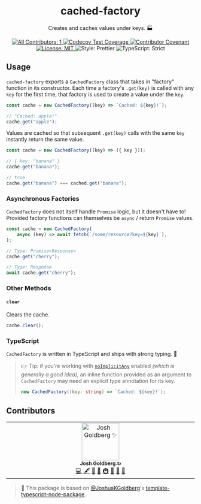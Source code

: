 <h1 align="center">cached-factory</h1>

<p align="center">Creates and caches values under keys. 🏭</p>

<p align="center">
	<a href="#contributors" target="_blank">
<!-- prettier-ignore-start -->
<!-- ALL-CONTRIBUTORS-BADGE:START - Do not remove or modify this section -->
<img alt="All Contributors: 1" src="https://img.shields.io/badge/all_contributors-1-21bb42.svg" />
<!-- ALL-CONTRIBUTORS-BADGE:END -->
<!-- prettier-ignore-end -->
	</a>
	<a href="https://codecov.io/gh/JoshuaKGoldberg/cached-factory" target="_blank">
	<img alt="Codecov Test Coverage" src="https://codecov.io/gh/JoshuaKGoldberg/cached-factory/branch/main/graph/badge.svg"/>
	</a>
	<a href="https://github.com/JoshuaKGoldberg/cached-factory/blob/main/.github/CODE_OF_CONDUCT.md" target="_blank">
		<img alt="Contributor Covenant" src="https://img.shields.io/badge/code_of_conduct-enforced-21bb42" />
	</a>
	<a href="https://github.com/JoshuaKGoldberg/cached-factory/blob/main/LICENSE.md" target="_blank">
		<img alt="License: MIT" src="https://img.shields.io/github/license/JoshuaKGoldberg/cached-factory?color=21bb42">
	</a>
	<img alt="Style: Prettier" src="https://img.shields.io/badge/style-prettier-21bb42.svg" />
	<img alt="TypeScript: Strict" src="https://img.shields.io/badge/typescript-strict-21bb42.svg" />
</p>

## Usage

`cached-factory` exports a `CachedFactory` class that takes in "factory" function in its constructor.
Each time a factory's `.get(key)` is called with any `key` for the first time, that factory is used to create a value under the `key`.

```ts
const cache = new CachedFactory((key) => `Cached: ${key}!`);

// "Cached: apple!"
cache.get("apple");
```

Values are cached so that subsequent `.get(key)` calls with the same `key` instantly return the same value.

```ts
const cache = new CachedFactory((key) => ({ key }));

// { key: "banana" }
cache.get("banana");

// true
cache.get("banana") === cached.get("banana");
```

### Asynchronous Factories

`CachedFactory` does not itself handle `Promise` logic, but it doesn't have to!
Provided factory functions can themselves be `async` / return `Promise` values.

```ts
const cache = new CachedFactory(
	async (key) => await fetch(`/some/resource?key=${key}`),
);

// Type: Promise<Response>
cache.get("cherry");

// Type: Response
await cache.get("cherry");
```

### Other Methods

#### `clear`

Clears the cache.

```ts
cache.clear();
```

### TypeScript

`CachedFactory` is written in TypeScript and ships with strong typing. 💪

> 👉 Tip: if you're working with [`noImplicitAny`](https://aka.ms/tsconfig#noImplicitAny) enabled _(which is generally a good idea)_, an inline function provided as an argument to `CachedFactory` may need an explicit type annotation for its key.
>
> ```ts
> new CachedFactory((key: string) => `Cached: ${key}!`);
> ```

## Contributors

<!-- spellchecker: disable -->
<!-- ALL-CONTRIBUTORS-LIST:START - Do not remove or modify this section -->
<!-- prettier-ignore-start -->
<!-- markdownlint-disable -->
<table>
  <tbody>
    <tr>
      <td align="center" valign="top" width="14.28%"><a href="http://www.joshuakgoldberg.com/"><img src="https://avatars.githubusercontent.com/u/3335181?v=4?s=100" width="100px;" alt="Josh Goldberg ✨"/><br /><sub><b>Josh Goldberg ✨</b></sub></a><br /><a href="https://github.com/JoshuaKGoldberg/cached-factory/commits?author=JoshuaKGoldberg" title="Code">💻</a> <a href="#content-JoshuaKGoldberg" title="Content">🖋</a> <a href="https://github.com/JoshuaKGoldberg/cached-factory/commits?author=JoshuaKGoldberg" title="Documentation">📖</a> <a href="#ideas-JoshuaKGoldberg" title="Ideas, Planning, & Feedback">🤔</a> <a href="#infra-JoshuaKGoldberg" title="Infrastructure (Hosting, Build-Tools, etc)">🚇</a> <a href="#maintenance-JoshuaKGoldberg" title="Maintenance">🚧</a> <a href="#projectManagement-JoshuaKGoldberg" title="Project Management">📆</a> <a href="#tool-JoshuaKGoldberg" title="Tools">🔧</a></td>
    </tr>
  </tbody>
</table>

<!-- markdownlint-restore -->
<!-- prettier-ignore-end -->

<!-- ALL-CONTRIBUTORS-LIST:END -->
<!-- spellchecker: enable -->

<!-- You can remove this notice if you don't want it 🙂 no worries! -->

> 💙 This package is based on [@JoshuaKGoldberg](https://github.com/JoshuaKGoldberg)'s [template-typescript-node-package](https://github.com/JoshuaKGoldberg/template-typescript-node-package).
